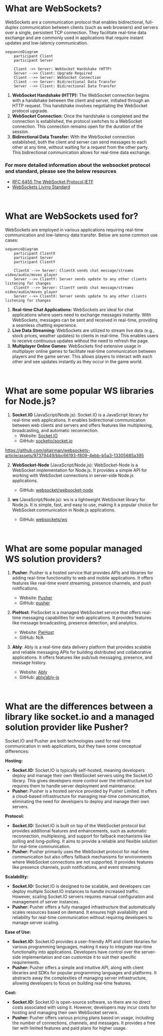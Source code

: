 # What are WebSockets?
WebSockets are a communication protocol that enables bidirectional, full-duplex communication between clients (such as web browsers) and servers over a single, persistent TCP connection. They facilitate real-time data exchange and are commonly used in applications that require instant updates and low-latency communication.

```mermaid
sequenceDiagram
    participant Client
    participant Server

    Client ->> Server: WebSocket Handshake (HTTP)
    Server -->> Client: Upgrade Required
    Client -->> Server: WebSocket Connection
    Client -->> Server: Bidirectional Data Transfer
    Server -->> Client: Bidirectional Data Transfer
```
1. **WebSocket Handshake (HTTP):** The WebSocket connection begins with a handshake between the client and server, initiated through an HTTP request. This handshake involves negotiating the WebSocket protocol upgrade.
2. **WebSocket Connection:** Once the handshake is completed and the connection is established, the protocol switches to a WebSocket connection. This connection remains open for the duration of the session.
3. **Bidirectional Data Transfer:** With the WebSocket connection established, both the client and server can send messages to each other at any time, without waiting for a request from the other party. This bidirectional communication allows for real-time data exchange.

### For more detailed information about the websocket protocol and standard, please see the below resources

- [RFC 6455 The WebSocket Protocol IETF](https://datatracker.ietf.org/doc/html/rfc6455)
- [WebSockets Living Standard](https://websockets.spec.whatwg.org/)

&nbsp;

# What are WebSockets used for?
WebSockets are employed in various applications requiring real-time communication and low-latency data transfer. Below are some common use cases:

```mermaid
sequenceDiagram
    participant ClientX
    participant Server
    participant ClientY

    ClientX -->> Server: ClientX sends chat message/streams video/audio/moves player
    Server -->> ClientY: Server sends update to any other clients listening for changes
    ClientY -->> Server: ClientY sends chat message/streams video/audio/moves player
    Server -->> ClientX: Server sends update to any other clients listening for changes
```
1. **Real-time Chat Applications:** WebSockets are ideal for chat applications where users need to exchange messages instantly. With WebSockets, messages can be sent and received in real-time, providing a seamless chatting experience.
2. **Live Data Streaming:** WebSockets are utilized to stream live data (e.g., stock prices, weather updates) to clients in real-time. This enables users to receive continuous updates without the need to refresh the page.
3. **Multiplayer Online Games:** WebSockets find extensive usage in multiplayer online games to facilitate real-time communication between players and the game server. This allows players to interact with each other and see updates instantly as they occur in the game world.


&nbsp;


# What are some popular WS libraries for Node.js?

1. **Socket.IO** (JavaScript/Node.js):
Socket.IO is a JavaScript library for real-time web applications. It enables bidirectional communication between web clients and servers and offers features like multiplexing, broadcasting, and automatic reconnection.
    - Website: [Socket.IO](https://socket.io/)
    - GitHub: [socketio/socket.io](https://github.com/socketio/socket.io)
  



https://github.com/gitairman/websockets-article/assets/97379449/bbc66193-f809-4ebb-b5a3-13305685a395




2. **WebSocket-Node** (JavaScript/Node.js):
WebSocket-Node is a WebSocket implementation for Node.js. It provides a simple API for working with WebSocket connections in server-side Node.js applications.
    - GitHub: [websocket/websocket-node](https://github.com/websocket/websocket-node)

3. **ws** (JavaScript/Node.js):
ws is a lightweight WebSocket library for Node.js. It is simple, fast, and easy to use, making it a popular choice for WebSocket communication in Node.js applications.
    - GitHub: [websockets/ws](https://github.com/websockets/ws)


&nbsp;


# What are some popular managed WS solution providers?

1. **Pusher**:
Pusher is a hosted service that provides APIs and libraries for adding real-time functionality to web and mobile applications. It offers features like real-time event streaming, presence channels, and push notifications.
    - Website: [Pusher](https://pusher.com/)
    - GitHub: [pusher](https://github.com/pusher)

2. **PieHost**:
PieSocket is a managed WebSocket service that offers real-time messaging capabilities for web applications. It provides features like message broadcasting, presence detection, and analytics.
    - Website: [PieHost](https://www.piehost.com/)
    - GitHub: N/A

3. **Ably**:
Ably is a real-time data delivery platform that provides scalable and reliable messaging APIs for building distributed and collaborative applications. It offers features like pub/sub messaging, presence, and message history.
    - Website: [Ably](https://www.ably.io/)
    - GitHub: [ably/ably-js](https://github.com/ably/ably-js)


&nbsp;


# What are the differences between a library like socket.io and a managed solution provider like Pusher?

Socket.IO and Pusher are both technologies used for real-time communication in web applications, but they have some conceptual differences:

**Hosting:**
- **Socket.IO:** Socket.IO is typically self-hosted, meaning developers deploy and manage their own WebSocket servers using the Socket.IO library. This gives developers more control over the infrastructure but requires them to handle server deployment and maintenance.
- **Pusher:** Pusher is a hosted service provided by Pusher Limited. It offers a cloud-based infrastructure for managing real-time communication, eliminating the need for developers to deploy and manage their own servers.

**Protocol:**
- **Socket.IO:** Socket.IO is built on top of the WebSocket protocol but provides additional features and enhancements, such as automatic reconnection, multiplexing, and support for fallback mechanisms like polling and long-polling. It aims to provide a reliable and flexible solution for real-time communication.
- **Pusher:** Pusher primarily uses the WebSocket protocol for real-time communication but also offers fallback mechanisms for environments where WebSocket connections are not supported. It provides features like presence channels, push notifications, and event streaming.

**Scalability:**
- **Socket.IO:** Socket.IO is designed to be scalable, and developers can deploy multiple Socket.IO instances to handle increased traffic. However, scaling Socket.IO servers requires manual configuration and management of server instances.
- **Pusher:** Pusher offers a fully managed infrastructure that automatically scales resources based on demand. It ensures high availability and reliability for real-time communication without requiring developers to manage server scaling.

**Ease of Use:**
- **Socket.IO:** Socket.IO provides a user-friendly API and client libraries for various programming languages, making it easy to integrate real-time functionality into applications. Developers have control over the server-side implementation and can customize it to suit their specific requirements.
- **Pusher:** Pusher offers a simple and intuitive API, along with client libraries and SDKs for popular programming languages and platforms. It abstracts away the complexities of managing server infrastructure, allowing developers to focus on building real-time features.

**Cost:**
- **Socket.IO:** Socket.IO is open-source software, so there are no direct costs associated with using it. However, developers may incur costs for hosting and managing their own WebSocket servers.
- **Pusher:** Pusher offers various pricing plans based on usage, including the number of connections, channels, and messages. It provides a free tier with limited features and paid plans for higher usage.

